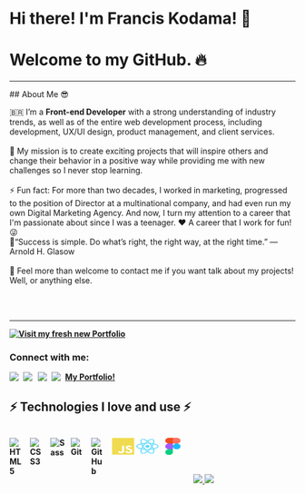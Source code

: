 # Hi there! I'm Francis Kodama! 👋

# Welcome to my GitHub. 🔥

<hr />
## About Me 😎

🇧🇷 I’m a **Front-end Developer** with a strong understanding of industry trends, as well as of the entire web development process, including development, UX/UI design, product management, and client services.
</br>
</br>
🚀 My mission is to create exciting projects that will inspire others and change their behavior in a positive way while providing me with new challenges so I never stop learning.
</br>
</br>
⚡ Fun fact: For more than two decades, I worked in marketing, progressed to the position of Director at a multinational company, and had even run my own Digital Marketing Agency. And now, I turn my attention to a career that I'm passionate about since I was a teenager. ❤️ A career that I work for fun! 😜
</br>
💭“Success is simple. Do what’s right, the right way, at the right time.” —Arnold H. Glasow
</br>
</br>
💬 Feel more than welcome to contact me if you want talk about my projects! Well, or anything else.
</br>
</br>

<b>

<br/>
<hr />

[![Visit my fresh new Portfolio](https://www.fkodama.com)](https://www.fkodama.com)

### Connect with me:

<a href="https://www.fkodama.com/" target="_blank"> My Portfolio!
  <img align="left" width="24px" src="www.fkodama.com/franciskodama/website.svg"  />
</a>
<a href="mailto:fk@fkodama.com">
  <img align="left" width="26px" src="https://www.fkodama.com/franciskodama/email.svg" />
</a>
<a href="https://www.linkedin.com/in/kodama/" target="_blank">
  <img align="left" width="24px" src="https://www.fkodama.com/franciskodama/linkedin.svg
"  />
</a>
<a href="https://www.instagram.com" target="_blank">
  <img align="left" width="24px" src="https://www.fkodama.com/franciskodama/instagram.svg"  />
</a>


## ⚡ Technologies I love and use ⚡

<div style="display: inline_block"><br>
<img align="left" alt="HTML5" width="26px" src="https://cdn.jsdelivr.net/gh/devicons/devicon/icons/html5/html5-original.svg" style="padding-right:10px;" />
<img align="left" alt="CSS3" width="26px" src="https://cdn.jsdelivr.net/gh/devicons/devicon/icons/css3/css3-original.svg" style="padding-right:10px;" />
<img align="left" alt="Sass" width="26px" src="https://cdn.jsdelivr.net/gh/devicons/devicon/icons/sass/sass-original.svg" style="padding-right:10px;" />
<img align="center" alt="js" height="30" width="40" src="https://raw.githubusercontent.com/devicons/devicon/master/icons/javascript/javascript-plain.svg">
<img align="center" alt="React" height="30" width="40" src="https://raw.githubusercontent.com/devicons/devicon/master/icons/react/react-original.svg">                                                        
<img align="left" alt="Git" width="26px" src="https://cdn.jsdelivr.net/gh/devicons/devicon/icons/git/git-original.svg" style="padding-right:10px;" />
<img align="left" alt="GitHub" width="26px" src="https://user-images.githubusercontent.com/3369400/139447912-e0f43f33-6d9f-45f8-be46-2df5bbc91289.png" style="padding-right:10px;" />
<img align="center" alt="Figma" height="30" width="40" src="https://raw.githubusercontent.com/devicons/devicon/master/icons/figma/figma-original.svg">                                                   
</div>

<br />
<br />

<div align="center">
  <a href="https://github.com/franciskodama">
  <img height="180em" src="https://github-readme-stats.vercel.app/api?username=franciskodama&show_icons=true&theme=gradient&include_all_commits=true&count_private=true"/>
  <img height="180em" src="https://github-readme-stats.vercel.app/api/top-langs/?username=franciskodama&layout=compact&langs_count=7&theme=gradient"/>
</div>

